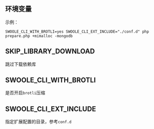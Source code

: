 环境变量
----
示例：
```shell
SWOOLE_CLI_WITH_BROTLI=yes SWOOLE_CLI_EXT_INCLUDE="./conf.d" php prepare.php +mimalloc -mongodb
```

SKIP_LIBRARY_DOWNLOAD
----
跳过下载依赖库


SWOOLE_CLI_WITH_BROTLI
----
是否开启`brotli`压缩


SWOOLE_CLI_EXT_INCLUDE
----
指定扩展配置的目录，参考`conf.d`
